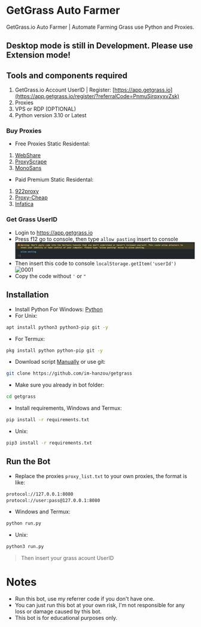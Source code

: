 # GetGrass Auto Farmer
GetGrass.io Auto Farmer | Automate Farming Grass use Python and Proxies.
## Desktop mode is still in Development. Please use Extension mode!
## Tools and components required
1. GetGrass.io Account UserID | Register: [https://app.getgrass.io](https://app.getgrass.io/register/?referralCode=PnmuSjrqxyxvZsk)
2. Proxies
3. VPS or RDP (OPTIONAL)
4. Python version 3.10 or Latest
### Buy Proxies
- Free Proxies Static Residental: 
1. [WebShare](https://www.webshare.io/?referral_code=p7k7whpdu2jg)
2. [ProxyScrape](https://proxyscrape.com/?ref=odk1mmj)
3. [MonoSans](https://github.com/monosans/proxy-list)
- Paid Premium Static Residental:
1. [922proxy](https://www.922proxy.com/register?inviter_code=d03d4fed)
2. [Proxy-Cheap](https://app.proxy-cheap.com/r/JysUiH)
3. [Infatica](https://dashboard.infatica.io/aff.php?aff=544)
### Get Grass UserID
- Login to https://app.getgrass.io
- Press f12 go to console, then type ```allow pasting``` insert to console
![0001](https://github.com/im-hanzou/getgrass_bot/blob/main/pasting.JPG)
- Then insert this code to console
```localStorage.getItem('userId')```
![0001](https://github.com/im-hanzou/getgrass_bot/blob/main/userid.JPG)
- Copy the code without ``'`` or ``"``
## Installation
- Install Python For Windows: [Python](https://www.python.org/ftp/python/3.13.0/python-3.13.0-amd64.exe)
- For Unix:
```bash
apt install python3 python3-pip git -y
```
- For Termux:
```bash
pkg install python python-pip git -y
```
- Download script [Manually](https://github.com/im-hanzou/getgrass/archive/refs/heads/main.zip) or use git:
```bash
git clone https://github.com/im-hanzou/getgrass
```
- Make sure you already in bot folder:
```bash
cd getgrass
```
- Install requirements, Windows and Termux:
```bash
pip install -r requirements.txt
```
- Unix:
```bash
pip3 install -r requirements.txt
```
## Run the Bot
- Replace the proxies ```proxy_list.txt``` to your own proxies, the format is like:
```bash
protocol://127.0.0.1:8080
protocol://user:pass@127.0.0.1:8080
```
- Windows and Termux:
```bash
python run.py
```
- Unix:
```bash
python3 run.py
```
>Then insert your grass acount UserID
# Notes
- Run this bot, use my referrer code if you don't have one.
- You can just run this bot at your own risk, I'm not responsible for any loss or damage caused by this bot.
- This bot is for educational purposes only.
